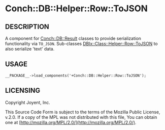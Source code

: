 # Conch::DB::Helper::Row::ToJSON

## DESCRIPTION

A component for [Conch::DB::Result](../modules/Conch%3A%3ADB%3A%3AResult) classes to provide serialization functionality via `TO_JSON`.
Sub-classes [DBIx::Class::Helper::Row::ToJSON](https://metacpan.org/pod/DBIx%3A%3AClass%3A%3AHelper%3A%3ARow%3A%3AToJSON) to also serialize 'text' data.

## USAGE

```
__PACKAGE__->load_components('+Conch::DB::Helper::Row::ToJSON');
```

## LICENSING

Copyright Joyent, Inc.

This Source Code Form is subject to the terms of the Mozilla Public License,
v.2.0. If a copy of the MPL was not distributed with this file, You can obtain
one at [http://mozilla.org/MPL/2.0/](http://mozilla.org/MPL/2.0/).
